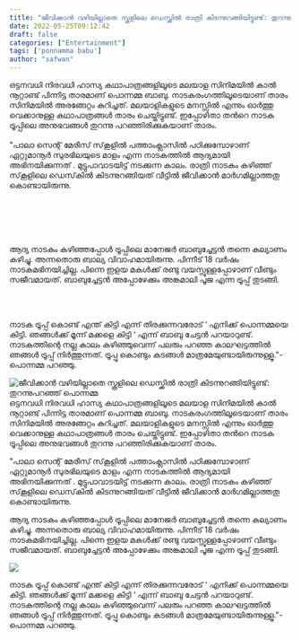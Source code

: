 ```yaml
---
title: "ജീവിക്കാൻ വഴിയില്ലാതെ സ്കൂളിലെ ഡെസ്ക്കിൽ രാത്രി കിടന്നുറങ്ങിയിട്ടുണ്ട്: തുറന്നുപറഞ്ഞ് പൊന്നമ്മ"
date: 2022-05-25T09:12:42
draft: false
categories: ["Entertainment"]
tags: ['ponnamma babu']
author: "safwan"
---
```


<!-- wp:paragraph -->
<p>ഒട്ടനവധി നിരവധി ഹാസ്യ കഥാപാത്രങ്ങളിലൂടെ മലയാള സിനിമയിൽ കാൽ നൂറ്റാണ്ട് പിന്നിട്ട താരമാണ് പൊന്നമ്മ ബാബു. നാടകരംഗത്തിലൂടെയാണ് താരം സിനിമയിൽ അരങ്ങേറ്റം കുറിച്ചത്. മലയാളികളുടെ മനസ്സിൽ എന്നും ഓർത്തു വെക്കാനുള്ള  കഥാപാത്രങ്ങൾ താരം ചെയ്തിട്ടുണ്ട്. ഇപ്പോഴിതാ തൻറെ നാടക ട്രൂപ്പിലെ അനുഭവങ്ങൾ തുറന്നു പറഞ്ഞിരിക്കുകയാണ് താരം.<br /><br />"പാലാ സെന്റ് മേരീസ് സ്‌കൂളില്‍ പത്താംക്ലാസില്‍ പഠിക്കുമ്പോഴാണ് ഏറ്റുമാനൂര്‍ സുരഭിലയുടെ മാളം എന്ന നാടകത്തില്‍ ആദ്യമായി അഭിനയിക്കുന്നത് . മുട്ടുപാവാടയിട്ട് നടക്കുന്ന കാലം. രാത്രി നാടകം കഴിഞ്ഞ് സ്‌കൂളിലെ ഡെസ്‌കില്‍ കിടന്നുറങ്ങിയത് വീട്ടില്‍ ജീവിക്കാന്‍ മാര്‍ഗമില്ലാത്തതു കൊണ്ടായിരുന്നു.</p>
<!-- /wp:paragraph -->

<!-- wp:image {"id":336473,"sizeSlug":"large"} -->
<figure class="wp-block-image size-large"><img src="https://cdn.boolokam.com/articles/2022/05/images-2022-05-25T144121.929.jpeg" alt="" class="wp-image-336473"/></figure>
<!-- /wp:image -->

<!-- wp:paragraph -->
<p><br /><br /> <br /><br />ആദ്യ നാടകം കഴിഞ്ഞപ്പോള്‍ ട്രൂപ്പിലെ മാനേജര്‍ ബാബുച്ചേട്ടന്‍ തന്നെ കല്യാണം കഴിച്ചു. അന്നതൊരു ബാല്യ വിവാഹമായിരുന്നു. പിന്നീട് 18 വര്‍ഷം നാടകമഭിനയിച്ചില്ല. പിന്നെ ഇളയ മകള്‍ക്ക് രണ്ടു വയസ്സുള്ളപ്പോഴാണ് വീണ്ടും സജീവമായത്. ബാബുച്ചേട്ടന്‍ അപ്പോഴേക്കും അങ്കമാലി പൂജ എന്ന ട്രൂപ്പ് തുടങ്ങി.</p>
<!-- /wp:paragraph -->

<!-- wp:image {"id":336472,"sizeSlug":"large"} -->
<figure class="wp-block-image size-large"><img src="https://cdn.boolokam.com/articles/2022/05/images-2022-05-25T144201.939.jpeg" alt="" class="wp-image-336472"/></figure>
<!-- /wp:image -->

<!-- wp:paragraph -->
<p><br /><br />നാടക ട്രൂപ്പ് കൊണ്ട് എന്ത് കിട്ടി എന്ന് തിരക്കുന്നവരോട് ‘ എനിക്ക് പൊന്നമ്മയെ കിട്ടി. ഞങ്ങള്‍ക്ക് മൂന്ന് മക്കളെ കിട്ടി ‘ എന്ന് ബാബു ചേട്ടൻ പറയാറുണ്ട്. നാടകത്തിന്റെ നല്ല കാലം കഴിഞ്ഞുവെന്ന് പലരും പറഞ്ഞ കാലഘട്ടത്തില്‍ ഞങ്ങള്‍ ട്രൂപ്പ് നിര്‍ത്തുന്നത്. ട്രൂപ്പു കൊണ്ടും കടങ്ങള്‍ മാത്രമേയുണ്ടായിരുന്നുള്ളൂ."- പൊന്നമ്മ പറഞ്ഞു.</p>
<!-- /wp:paragraph -->


![ജീവിക്കാൻ വഴിയില്ലാതെ സ്കൂളിലെ ഡെസ്ക്കിൽ രാത്രി കിടന്നുറങ്ങിയിട്ടുണ്ട്: തുറന്നുപറഞ്ഞ് പൊന്നമ്മ](https://cdn.boolokam.com/articles/2022/05/images-2022-05-25T144121.929.jpeg)ഒട്ടനവധി നിരവധി ഹാസ്യ കഥാപാത്രങ്ങളിലൂടെ മലയാള സിനിമയിൽ കാൽ നൂറ്റാണ്ട് പിന്നിട്ട താരമാണ് പൊന്നമ്മ ബാബു. നാടകരംഗത്തിലൂടെയാണ് താരം സിനിമയിൽ അരങ്ങേറ്റം കുറിച്ചത്. മലയാളികളുടെ മനസ്സിൽ എന്നും ഓർത്തു വെക്കാനുള്ള കഥാപാത്രങ്ങൾ താരം ചെയ്തിട്ടുണ്ട്. ഇപ്പോഴിതാ തൻറെ നാടക ട്രൂപ്പിലെ അനുഭവങ്ങൾ തുറന്നു പറഞ്ഞിരിക്കുകയാണ് താരം.  
  
"പാലാ സെന്റ് മേരീസ് സ്‌കൂളില്‍ പത്താംക്ലാസില്‍ പഠിക്കുമ്പോഴാണ് ഏറ്റുമാനൂര്‍ സുരഭിലയുടെ മാളം എന്ന നാടകത്തില്‍ ആദ്യമായി അഭിനയിക്കുന്നത് . മുട്ടുപാവാടയിട്ട് നടക്കുന്ന കാലം. രാത്രി നാടകം കഴിഞ്ഞ് സ്‌കൂളിലെ ഡെസ്‌കില്‍ കിടന്നുറങ്ങിയത് വീട്ടില്‍ ജീവിക്കാന്‍ മാര്‍ഗമില്ലാത്തതു കൊണ്ടായിരുന്നു.

  
  
  
  
ആദ്യ നാടകം കഴിഞ്ഞപ്പോള്‍ ട്രൂപ്പിലെ മാനേജര്‍ ബാബുച്ചേട്ടന്‍ തന്നെ കല്യാണം കഴിച്ചു. അന്നതൊരു ബാല്യ വിവാഹമായിരുന്നു. പിന്നീട് 18 വര്‍ഷം നാടകമഭിനയിച്ചില്ല. പിന്നെ ഇളയ മകള്‍ക്ക് രണ്ടു വയസ്സുള്ളപ്പോഴാണ് വീണ്ടും സജീവമായത്. ബാബുച്ചേട്ടന്‍ അപ്പോഴേക്കും അങ്കമാലി പൂജ എന്ന ട്രൂപ്പ് തുടങ്ങി.

![](https://cdn.boolokam.com/articles/2022/05/images-2022-05-25T144201.939.jpeg)

  
  
നാടക ട്രൂപ്പ് കൊണ്ട് എന്ത് കിട്ടി എന്ന് തിരക്കുന്നവരോട് ‘ എനിക്ക് പൊന്നമ്മയെ കിട്ടി. ഞങ്ങള്‍ക്ക് മൂന്ന് മക്കളെ കിട്ടി ‘ എന്ന് ബാബു ചേട്ടൻ പറയാറുണ്ട്. നാടകത്തിന്റെ നല്ല കാലം കഴിഞ്ഞുവെന്ന് പലരും പറഞ്ഞ കാലഘട്ടത്തില്‍ ഞങ്ങള്‍ ട്രൂപ്പ് നിര്‍ത്തുന്നത്. ട്രൂപ്പു കൊണ്ടും കടങ്ങള്‍ മാത്രമേയുണ്ടായിരുന്നുള്ളൂ."- പൊന്നമ്മ പറഞ്ഞു.
